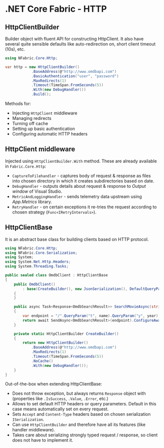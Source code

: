 # .NET Core Fabric - HTTP

## HttpClientBuilder

Builder object with fluent API for constructing HttpClient. It also have several quite sensible defaults like auto-redirection on, short client timeout (10s), etc.

``` csharp
using NFabric.Core.Http;

var http = new HttpClientBuilder()
            .BaseAddress(@"http://www.omdbapi.com")
            .BasicAuthentication("user", "password")
            .MaxRedirects(1)
            .Timeout(TimeSpan.FromSeconds(5))
            .With(new DebugHandler())
            .Build();
```

Methods for:
* Injecting `HttpClient` middleware
* Managing redirects
* Turning off cache
* Setting up basic authentication
* Configuring automatic HTTP headers

## HttpClient middleware

Injected using `HttpClientBuilder.With` method.
These are already available in `Fabric.Core.Http`:

* `CaptureToFilehandler` - captures body of request & response as files into chosen directory in which it creates subdirectories based on date.
* `DebugHandler` - outputs details about request & response to _Output window_ of Visual Studio.
* `MetricAndLoggingHandler` - sends telemetry data upstream using _App.Metrics_ library.
* `RetryHandler` - on certain exceptions it re-tries the request according to chosen strategy (`Func<IRetryIntervals>`).


## HttpClientBase

It is an abstract base class for building clients based on HTTP protocol.

``` csharp
using NFabric.Core.Http;
using NFabric.Core.Serialization;
using System;
using System.Net.Http.Headers;
using System.Threading.Tasks;

public sealed class OmdbClient : HttpClientBase
{
    public OmdbClient()
        : base(CreateBuilder(), new JsonSerialization(), DefaultQueryParam("apikey", "ed58dfb"))
    {
    }

    public async Task<Response<OmdbSearchResult>> SearchMovieAsync(string name, int year)
    {
        var endpoint = "/".QueryParam("t", name).QueryParam("y", year);
        return await SendAsync<OmdbSearchResult>(endpoint).ConfigureAwait(false);
    }

    private static HttpClientBuilder CreateBuilder()
    {
        return new HttpClientBuilder()
            .BaseAddress(@"http://www.omdbapi.com")
            .MaxRedirects(1)
            .Timeout(TimeSpan.FromSeconds(5))
            .NoCache()
            .With(new DebugHandler());
    }
}
```

Out-of-the-box when extending HttpClientBase:
* Does not throw exception, but always returns `Response` object with (properties like `.IsSuccess`, `.Value`, `.Error`, etc.)
* Allows to set default HTTP headers or query parameters. Default in this case means automatically set on every request.
* Sets `Accept` and `Content-Type` headers based on chosen serialization `ISerialization`.
* Can use `HttpClientBuilder` and therefore have all its features (like handler middleware).
* Takes care about serializing strongly typed request / response, so client does not have to implement it.